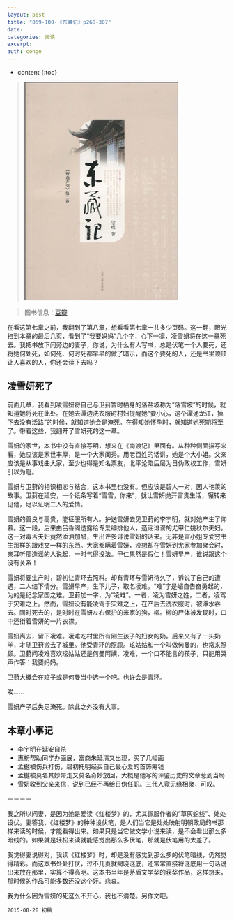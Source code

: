```yaml
---
layout: post
title: "059-100-《东藏记》p268-307"
date:
categories: 阅读
excerpt:
auth: conge
---
```

* content
{:toc}

> ![东藏记](/assets/images/阅读/118382-e8b1e9b72b080a42.jpg)

> 图书信息：[豆瓣](http://book.douban.com/subject/1014374/)


在看这第七章之前，我翻到了第八章，想看看第七章一共多少页码。这一翻，眼光扫到本章的最后几页，看到了“我要妈妈”几个字，心下一凛，凌雪妍将在这一章死去。我把书放下问旁边的妻子，你说，为什么有人写书，总是伏笔一个人要死，还将她何处死，如何死、何时死都早早的做了暗示，而这个要死的人，还是书里顶顶让人喜欢的人，你还会读下去吗？

## 凌雪妍死了

前面几章，我看到凌雪妍将自己与卫葑暂时栖身的落盐坡称为“落雪坡”的时候，就知道她将死在此处。在她去潭边洗衣服时村妇提醒她“要小心，这个潭通龙江，掉下去没有活路”的时候，就知道她会是淹死。在得知她怀孕时，就知道她死期将至了。带着这些，我翻开了雪妍死的这一章。

雪妍的家世，本书中没有直接写明，想来在《南渡记》里面有。从种种侧面描写来看，她应该是家世丰厚，是一个大家闺秀。用老百姓的话讲，她是个大小姐。父亲应该是从事戏曲大家，至少也得是知名票友，北平沦陷后层为日伪政权工作，雪妍引以为耻。

雪妍与卫葑的相识相恋与结合，这本书里也没有。但应该是碧人一对，因人艳羡的故事。卫葑在延安，一个纸条写着“雪雪，你来”，就让雪妍抛开富贵生活，辗转来见他，足以证明二人的爱情。

雪妍的善良与高贵，能征服所有人。护送雪妍去见卫葑的李宇明，就对她产生了仰慕。这一段，后来由吕香阁透露给专爱编排他人，造谣诽谤的尤甲仁姚秋尔夫妇。这一对毒舌夫妇竟然添油加醋，生出许多诽谤雪妍的话来。无非是富小姐专爱穷书生那样的跟戏文一样的东西。大家都瞒着雪妍，没想却在雪妍到尤家参加聚会时，亲耳听那造谣的人说起，一时气得没法。甲仁果然是假仁！雪妍早产，谁说跟这个没有关系！

雪妍将要生产时，碧初让青环去照料。却有青环与雪妍待久了，诉说了自己的遭遇，二人结下情分。雪妍早产，生下儿子，取名凌难。“难”字是嵋自告奋勇起的，为的是纪念家国之难。卫葑加一字，为“凌难”。一者，凌为雪妍之姓，二者，凌驾于灾难之上。然而，雪妍没有能凌驾于灾难之上，在产后去洗衣服时，被潭水吞去。同时死去的，是时时在雪妍左右保护的米家的狗，柳。柳的尸体被发现时，口中还衔着雪妍的一片衣襟。

雪妍离去，留下凌难。凌难吃村里所有刚生孩子的妇女的奶。后来又有了一头奶羊，才随卫葑搬去了城里。他受青环的照顾。玹姑姑和一个叫做何曼的，也常来照顾。卫葑问凌难喜欢玹姑姑还是何曼阿姨，凌难，一个口不能言的孩子，只能用哭声作答：我要妈妈。

卫葑大概会在玹子或是何曼当中选一个吧。也许会是青环。

唉……

雪妍产子后失足淹死。除此之外没有大事。

## 本章小事记

* 李宇明在延安自杀
* 惠枌帮助同学办画展，富商朱延清又出现，买了几幅画
* 孟樾被伤兵打伤，碧初托明经买自己最心爱的首饰筹钱
* 孟樾被莫名其妙带走又莫名奇妙放回，大概是他写的评鉴历史的文章惹到当局
* 雪妍收到父亲来信，说到已经不再给日伪任职。三代人竟无缘相聚，可叹。

－－－－

我之所以问妻，是因为她是爱读《红楼梦》的，尤其佩服作者的“草灰蛇线”、处处设伏。妻答我，《红楼梦》的种种设伏笔，是人们当它是处处映射明朝政局的书那样来读的时候，才能看得出来。如果只是当它做文学小说来读，是不会看出那么多暗线的。如果就是轻松来读就能感觉出那么多伏笔，那就是伏笔用的太差了。

我觉得妻说得对，我读《红楼梦》时，却是没有感觉到那么多的伏笔暗线，仍然觉得精彩。而这本书处处打伏，过不几页就揭晓谜底，还常常直接将谜底用一句话说出来放在那里，实算不得高明。这本书当年是茅盾文学奖的获奖作品，这样想来，那时候的作品可能多数还没这个好。悲哀。

我为什么因为雪妍的死这么不开心，我也不清楚。另作文吧。

```
2015-08-28 初稿
```
